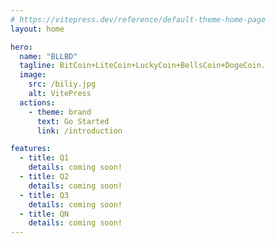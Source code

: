 ```yaml
---
# https://vitepress.dev/reference/default-theme-home-page
layout: home

hero:
  name: "BLLBD"
  tagline: BitCoin+LiteCoin+LuckyCoin+BellsCoin+DogeCoin.
  image:
    src: /biliy.jpg
    alt: VitePress
  actions:
    - theme: brand
      text: Go Started
      link: /introduction

features:
  - title: Q1
    details: coming soon!
  - title: Q2
    details: coming soon!
  - title: Q3
    details: coming soon!
  - title: QN
    details: coming soon!
---
```


